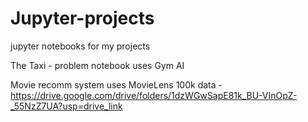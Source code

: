 # Jupyter-projects
jupyter notebooks for my projects

The Taxi - problem notebook uses Gym AI

Movie recomm system uses MovieLens 100k data - https://drive.google.com/drive/folders/1dzWGwSapE81k_BU-VInOpZ-_55NzZ7UA?usp=drive_link

